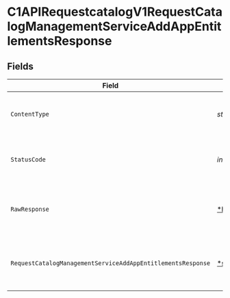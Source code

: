 # C1APIRequestcatalogV1RequestCatalogManagementServiceAddAppEntitlementsResponse


## Fields

| Field                                                                                                                                                        | Type                                                                                                                                                         | Required                                                                                                                                                     | Description                                                                                                                                                  |
| ------------------------------------------------------------------------------------------------------------------------------------------------------------ | ------------------------------------------------------------------------------------------------------------------------------------------------------------ | ------------------------------------------------------------------------------------------------------------------------------------------------------------ | ------------------------------------------------------------------------------------------------------------------------------------------------------------ |
| `ContentType`                                                                                                                                                | *string*                                                                                                                                                     | :heavy_check_mark:                                                                                                                                           | HTTP response content type for this operation                                                                                                                |
| `StatusCode`                                                                                                                                                 | *int*                                                                                                                                                        | :heavy_check_mark:                                                                                                                                           | HTTP response status code for this operation                                                                                                                 |
| `RawResponse`                                                                                                                                                | [*http.Response](https://pkg.go.dev/net/http#Response)                                                                                                       | :heavy_check_mark:                                                                                                                                           | Raw HTTP response; suitable for custom response parsing                                                                                                      |
| `RequestCatalogManagementServiceAddAppEntitlementsResponse`                                                                                                  | [*shared.RequestCatalogManagementServiceAddAppEntitlementsResponse](../../../pkg/models/shared/requestcatalogmanagementserviceaddappentitlementsresponse.md) | :heavy_minus_sign:                                                                                                                                           | Empty response with a status code indicating success.                                                                                                        |